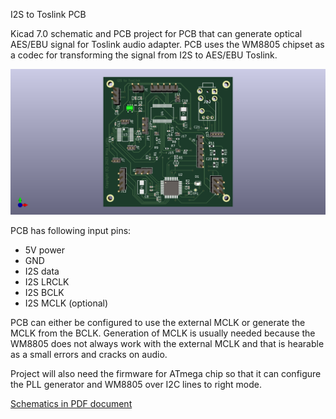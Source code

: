 I2S to Toslink PCB

Kicad 7.0 schematic and PCB project for PCB that
can generate optical AES/EBU signal for Toslink audio adapter. PCB uses the
WM8805 chipset as a codec for transforming the signal from I2S to AES/EBU Toslink.

![ 3D layout of PCB](docs/pcb/i2s_to_toslink_pcb.png) 

PCB has following input pins:
- 5V power
- GND
- I2S data
- I2S LRCLK
- I2S BCLK
- I2S MCLK (optional)

PCB can either be configured to use the external MCLK or generate the MCLK from the BCLK.
Generation of MCLK is usually needed because the WM8805 does not always work with the external
MCLK and that is hearable as a small errors and cracks on audio.

Project will also need the firmware for ATmega chip so that it can configure the PLL generator
and WM8805 over I2C lines to right mode.

[Schematics in PDF document](./docs/schematics/schematics.pdf)
